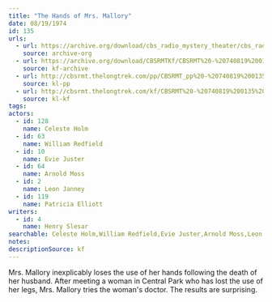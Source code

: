 ```yaml
---
title: "The Hands of Mrs. Mallory"
date: 08/19/1974
id: 135
urls: 
  - url: https://archive.org/download/cbs_radio_mystery_theater/cbs_radio_mystery_theater-0101-0150.zip/cbs_radio_mystery_theater-0101-0150%2Fcbsrmt_0135_the_hands_of_mrs_mallory.mp3
    source: archive-org
  - url: https://archive.org/download/CBSRMTKf/CBSRMT%20-%20740819%200135%20The%20Hands%20Of%20Mrs%20Mallory_kf.mp3
    source: kf-archive
  - url: http://cbsrmt.thelongtrek.com/pp/CBSRMT_pp%20-%20740819%200135%20The%20Hands%20of%20Mrs%20Mallory.mp3
    source: kl-pp
  - url: http://cbsrmt.thelongtrek.com/kf/CBSRMT%20-%20740819%200135%20The%20Hands%20Of%20Mrs%20Mallory_kf.mp3
    source: kl-kf
tags: 
actors:  
  - id: 128
    name: Celeste Holm  
  - id: 63
    name: William Redfield  
  - id: 10
    name: Evie Juster  
  - id: 64
    name: Arnold Moss  
  - id: 2
    name: Leon Janney  
  - id: 119
    name: Patricia Elliott
writers:  
  - id: 4
    name: Henry Slesar
searchable: Celeste Holm,William Redfield,Evie Juster,Arnold Moss,Leon Janney,Patricia Elliott Henry Slesar
notes: 
descriptionSource: kf
---
```

Mrs. Mallory inexplicably loses the use of her hands following the death of her husband. After meeting a woman in Central Park who has lost the use of her legs, Mrs. Mallory tries the woman's doctor. The results are surprising.